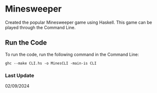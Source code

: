 # Minesweeper
Created the popular Minesweeper game using Haskell. This game can be played through the Command Line.

## Run the Code
To run the code, run the following command in the Command Line:

`ghc --make CLI.hs -o MinesCLI -main-is CLI`

### Last Update
02/09/2024
